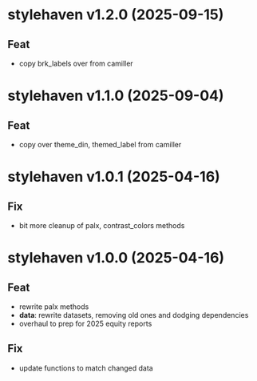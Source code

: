# stylehaven v1.2.0 (2025-09-15)

## Feat

- copy brk_labels over from camiller

# stylehaven v1.1.0 (2025-09-04)

## Feat

- copy over theme_din, themed_label from camiller

# stylehaven v1.0.1 (2025-04-16)

## Fix

- bit more cleanup of palx, contrast_colors methods

# stylehaven v1.0.0 (2025-04-16)

## Feat

- rewrite palx methods
- **data**: rewrite datasets, removing old ones and dodging dependencies
- overhaul to prep for 2025 equity reports

## Fix

- update functions to match changed data
